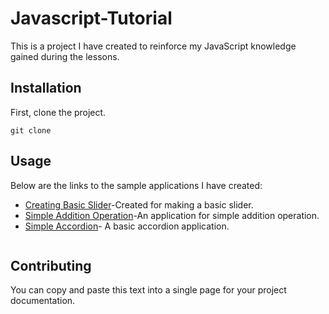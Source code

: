  # Javascript-Tutorial              
This is a project I have created to reinforce my JavaScript knowledge gained during the lessons.
## Installation
First, clone the project.   
 
```  
git clone
```
## Usage 
Below are the links to the sample applications I have created:

- [Creating Basic Slider](https://creating-basic-slider.netlify.app/)-Created for making a basic slider.
- [Simple Addition Operation](https://simple-addition-operation.netlify.app/)-An application for simple addition operation.
- [Simple Accordion](https://basic-accordion.netlify.app/)- A basic accordion application.


```

```
## Contributing

You can copy and paste this text into a single page for your project documentation.


